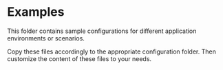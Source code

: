 # Examples
This folder contains sample configurations for different application environments or scenarios.

Copy these files accordingly to the appropriate configuration folder. Then customize the content of these files to your needs.
